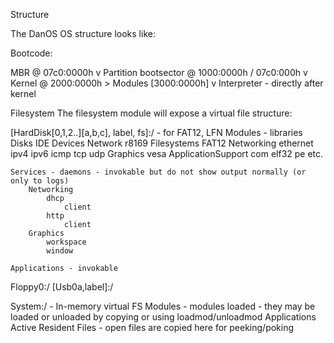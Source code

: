 Structure

The DanOS OS structure looks like:

Bootcode:

MBR @ 07c0:0000h
v
Partition bootsector @ 1000:0000h / 07c0:000h
v
Kernel @ 2000:0000h > Modules [3000:0000h] 
v
Interpreter - directly after kernel

Filesystem
The filesystem module will expose a virtual file structure:

[HardDisk[0,1,2..][a,b,c], label, fs]:/ - for FAT12, LFN
	Modules - libraries
		Disks
			IDE
		Devices
			Network
			r8169
		Filesystems
			FAT12
		Networking
			ethernet
			ipv4
			ipv6
			icmp
			tcp
			udp
		Graphics
			vesa
		ApplicationSupport
			com
			elf32
			pe etc.

	Services - daemons - invokable but do not show output normally (or only to logs)
		Networking
			dhcp
				client
			http
				client
		Graphics
			workspace
			window

	Applications - invokable		
Floppy0:/
[Usb0a,label]:/

System:/ - In-memory virtual FS
	Modules - modules loaded - they may be loaded or unloaded by copying or using loadmod/unloadmod
	Applications
		Active
		Resident
	Files - open files are copied here for peeking/poking
